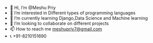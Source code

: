 - 👋 Hi, I’m @Meshu Priy
- 👀 I’m interested in Different types of programming languages
- 🌱 I’m currently learning Django,Data Science and Machine learning 
- 💞️ I’m looking to collaborate on different projects
- 📫 How to reach me meshupriy7@gmail.com 
- 📞 +91-8210151690

<!---
Meshu7/Meshu7 is a ✨ special ✨ repository because its `README.md` (this file) appears on your GitHub profile.
You can click the Preview link to take a look at your changes.
--->

